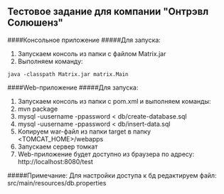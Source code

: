 ## Тестовое задание для компании "Онтрэвл Солюшенз"

####Консольное приложение
#####Для запуска:
1. Запускаем консоль из папки с файлом Matrix.jar
2. Выполняем команду:
```
java -classpath Matrix.jar matrix.Main
```
####Web-приложение
#####Для запуска:
1. Запускаем консоль из папки с pom.xml и выполняем команды:
  1. mvn package
  2. mysql -uusername -ppassword < db/create-database.sql
  3. mysql -uusername -ppassword < db/insert-data.sql
2. Копируем war-файл из папки target в папку \<TOMCAT_HOME\>/webapps
3. Запускаем сервер томкат
4. Web-приложение будет доступно из браузера по адресу: http://localhost:8080/test 

#####Примечание: Для настройки доступа к бд редактируем файл: src/main/resources/db.properties
